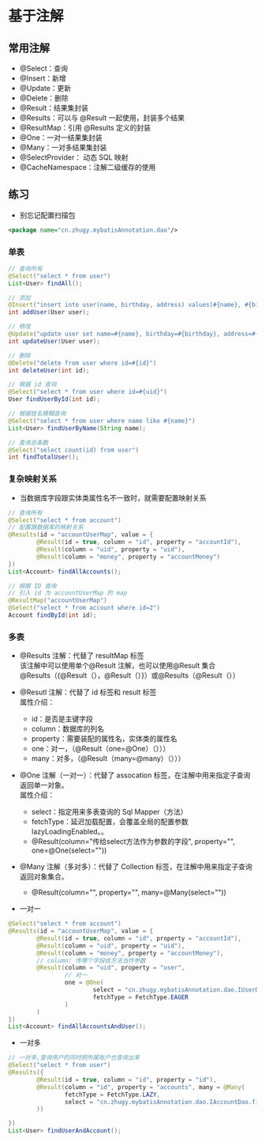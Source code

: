 # 基于注解

## 常用注解
- @Select：查询
- @Insert：新增
- @Update：更新
- @Delete：删除
- @Result：结果集封装
- @Results：可以与 @Result 一起使用，封装多个结果
- @ResultMap：引用 @Results 定义的封装
- @One：一对一结果集封装
- @Many：一对多结果集封装
- @SelectProvider： 动态 SQL 映射
- @CacheNamespace：注解二级缓存的使用


## 练习
- 别忘记配置扫描包
```xml
<package name="cn.zhugy.mybatisAnnotation.dao"/>
```
### 单表
```java
// 查询所有
@Select("select * from user")
List<User> findAll();

// 添加
@Insert("insert into user(name, birthday, address) values(#{name}, #{birthday}, #{address})")
int addUser(User user);

// 修改
@Update("update user set name=#{name}, birthday=#{birthday}, address=#{address} where id=#{id}")
int updateUser(User user);

// 删除
@Delete("delete from user where id=#{id}")
int deleteUser(int id);

// 根据 id 查询
@Select("select * from user where id=#{uid}")
User findUserById(int id);

// 根据姓名模糊查询
@Select("select * from user where name like #{name}")
List<User> findUserByName(String name);

// 查询总条数
@Select("select count(id) from user")
int findTotalUser();
```
### 复杂映射关系
- 当数据库字段跟实体类属性名不一致时，就需要配置映射关系
```java
// 查询所有
@Select("select * from account")
// 配置跟数据库的映射关系
@Results(id = "accountUserMap", value = {
        @Result(id = true, column = "id", property = "accountId"),
        @Result(column = "uid", property = "uid"),
        @Result(column = "money", property = "accountMoney")
})
List<Account> findAllAccounts();

// 根据 ID 查询
// 引入 id 为 accountUserMap 的 map
@ResultMap("accountUserMap")
@Select("select * from account where id=2")
Account findById(int id);
```

### 多表

- @Results 注解：代替了 resultMap 标签   
  该注解中可以使用单个@Result 注解，也可以使用@Result 集合  
  @Results（{@Result（），@Result（）}）或@Results（@Result（））

- @Resutl 注解：代替了 id 标签和 result 标签  
  属性介绍：
    - id：是否是主键字段
    - column：数据库的列名
    - property：需要装配的属性名，实体类的属性名
    - one：对一，（@Result（one=@One）（）））
    - many：对多，（@Result（many=@many）（）））

- @One 注解（一对一）：代替了 assocation 标签，在注解中用来指定子查询返回单一对象。  
  属性介绍：
    - select：指定用来多表查询的 Sql Mapper（方法）
    - fetchType：延迟加载配置，会覆盖全局的配置参数 lazyLoadingEnabled。。
    - @Result(column="传给select方法作为参数的字段", property="", one=@One(select=""))

- @Many 注解（多对多）：代替了 Collection 标签，在注解中用来指定子查询返回对象集合。
  - @Result(column="", property="", many=@Many(select=""))

- 一对一
```java
@Select("select * from account")
@Results(id = "accountUserMap", value = {
        @Result(id = true, column = "id", property = "accountId"),
        @Result(column = "uid", property = "uid"),
        @Result(column = "money", property = "accountMoney"),
        // column: 传哪个字段给方法当作参数
        @Result(column = "uid", property = "user",
                // 对一
                one = @One(
                        select = "cn.zhugy.mybatisAnnotation.dao.IUserDao.findUserById",
                        fetchType = FetchType.EAGER
                )
        )
})
List<Account> findAllAccountsAndUser();
```
- 一对多
```java
// 一对多,查询用户的同时把所属账户也查询出来
@Select("select * from user")
@Results({
        @Result(id = true, column = "id", property = "id"),
        @Result(column = "id", property = "accounts", many = @Many(
                fetchType = FetchType.LAZY,
                select = "cn.zhugy.mybatisAnnotation.dao.IAccountDao.findById"
        ))

})
List<User> findUserAndAccount();
```
